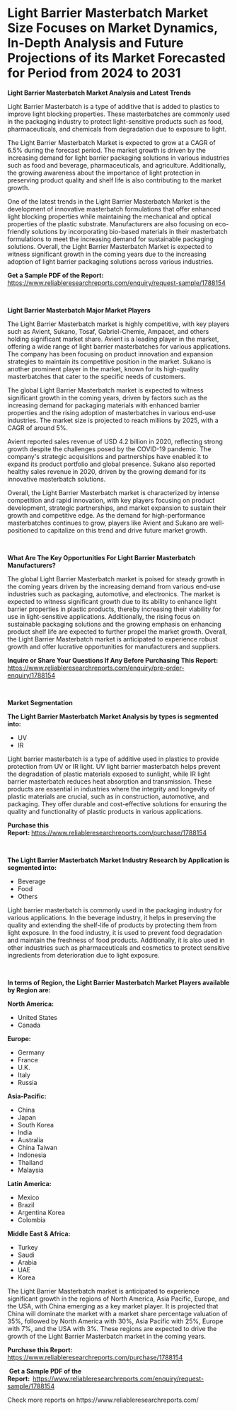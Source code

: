 <p><h1>Light Barrier Masterbatch Market Size Focuses on Market Dynamics, In-Depth Analysis and Future Projections of its Market Forecasted for Period from 2024 to 2031</h1></p><p><strong>Light Barrier Masterbatch Market Analysis and Latest Trends</strong></p>
<p><p>Light Barrier Masterbatch is a type of additive that is added to plastics to improve light blocking properties. These masterbatches are commonly used in the packaging industry to protect light-sensitive products such as food, pharmaceuticals, and chemicals from degradation due to exposure to light. </p><p>The Light Barrier Masterbatch Market is expected to grow at a CAGR of 6.5% during the forecast period. The market growth is driven by the increasing demand for light barrier packaging solutions in various industries such as food and beverage, pharmaceuticals, and agriculture. Additionally, the growing awareness about the importance of light protection in preserving product quality and shelf life is also contributing to the market growth.</p><p>One of the latest trends in the Light Barrier Masterbatch Market is the development of innovative masterbatch formulations that offer enhanced light blocking properties while maintaining the mechanical and optical properties of the plastic substrate. Manufacturers are also focusing on eco-friendly solutions by incorporating bio-based materials in their masterbatch formulations to meet the increasing demand for sustainable packaging solutions. Overall, the Light Barrier Masterbatch Market is expected to witness significant growth in the coming years due to the increasing adoption of light barrier packaging solutions across various industries.</p></p>
<p><strong>Get a Sample PDF of the Report:&nbsp;</strong> <a href="https://www.reliableresearchreports.com/enquiry/request-sample/1788154">https://www.reliableresearchreports.com/enquiry/request-sample/1788154</a></p>
<p>&nbsp;</p>
<p><strong>Light Barrier Masterbatch Major Market Players</strong></p>
<p><p>The Light Barrier Masterbatch market is highly competitive, with key players such as Avient, Sukano, Tosaf, Gabriel-Chemie, Ampacet, and others holding significant market share. Avient is a leading player in the market, offering a wide range of light barrier masterbatches for various applications. The company has been focusing on product innovation and expansion strategies to maintain its competitive position in the market. Sukano is another prominent player in the market, known for its high-quality masterbatches that cater to the specific needs of customers.</p><p>The global Light Barrier Masterbatch market is expected to witness significant growth in the coming years, driven by factors such as the increasing demand for packaging materials with enhanced barrier properties and the rising adoption of masterbatches in various end-use industries. The market size is projected to reach millions by 2025, with a CAGR of around 5%.</p><p>Avient reported sales revenue of USD 4.2 billion in 2020, reflecting strong growth despite the challenges posed by the COVID-19 pandemic. The company's strategic acquisitions and partnerships have enabled it to expand its product portfolio and global presence. Sukano also reported healthy sales revenue in 2020, driven by the growing demand for its innovative masterbatch solutions.</p><p>Overall, the Light Barrier Masterbatch market is characterized by intense competition and rapid innovation, with key players focusing on product development, strategic partnerships, and market expansion to sustain their growth and competitive edge. As the demand for high-performance masterbatches continues to grow, players like Avient and Sukano are well-positioned to capitalize on this trend and drive future market growth.</p></p>
<p>&nbsp;</p>
<p><strong>What Are The Key Opportunities For Light Barrier Masterbatch Manufacturers?</strong></p>
<p><p>The global Light Barrier Masterbatch market is poised for steady growth in the coming years driven by the increasing demand from various end-use industries such as packaging, automotive, and electronics. The market is expected to witness significant growth due to its ability to enhance light barrier properties in plastic products, thereby increasing their viability for use in light-sensitive applications. Additionally, the rising focus on sustainable packaging solutions and the growing emphasis on enhancing product shelf life are expected to further propel the market growth. Overall, the Light Barrier Masterbatch market is anticipated to experience robust growth and offer lucrative opportunities for manufacturers and suppliers.</p></p>
<p><strong>Inquire or Share Your Questions If Any Before Purchasing This Report:</strong> <a href="https://www.reliableresearchreports.com/enquiry/pre-order-enquiry/1788154">https://www.reliableresearchreports.com/enquiry/pre-order-enquiry/1788154</a></p>
<p>&nbsp;</p>
<p><strong>Market Segmentation</strong></p>
<p><strong>The Light Barrier Masterbatch Market Analysis by types is segmented into:</strong></p>
<p><ul><li>UV</li><li>IR</li></ul></p>
<p><p>Light barrier masterbatch is a type of additive used in plastics to provide protection from UV or IR light. UV light barrier masterbatch helps prevent the degradation of plastic materials exposed to sunlight, while IR light barrier masterbatch reduces heat absorption and transmission. These products are essential in industries where the integrity and longevity of plastic materials are crucial, such as in construction, automotive, and packaging. They offer durable and cost-effective solutions for ensuring the quality and functionality of plastic products in various applications.</p></p>
<p><strong>Purchase this Report:&nbsp;</strong><a href="https://www.reliableresearchreports.com/purchase/1788154">https://www.reliableresearchreports.com/purchase/1788154</a></p>
<p>&nbsp;</p>
<p><strong>The Light Barrier Masterbatch Market Industry Research by Application is segmented into:</strong></p>
<p><ul><li>Beverage</li><li>Food</li><li>Others</li></ul></p>
<p><p>Light barrier masterbatch is commonly used in the packaging industry for various applications. In the beverage industry, it helps in preserving the quality and extending the shelf-life of products by protecting them from light exposure. In the food industry, it is used to prevent food degradation and maintain the freshness of food products. Additionally, it is also used in other industries such as pharmaceuticals and cosmetics to protect sensitive ingredients from deterioration due to light exposure.</p></p>
<p>&nbsp;</p>
<p><strong>In terms of Region, the Light Barrier Masterbatch Market Players available by Region are:</strong></p>
<p>
    <p> <strong> North America: </strong>
        <ul>
            <li>United States</li>
            <li>Canada</li>
        </ul>
        </p> 
    <p> <strong> Europe: </strong>
        <ul>
            <li>Germany</li>
            <li>France</li>
            <li>U.K.</li>
            <li>Italy</li>
            <li>Russia</li>
        </ul>
        </p> 
    <p> <strong> Asia-Pacific: </strong>
        <ul>
            <li>China</li>
            <li>Japan</li>
            <li>South Korea</li>
            <li>India</li>
            <li>Australia</li>
            <li>China Taiwan</li>
            <li>Indonesia</li>
            <li>Thailand</li>
            <li>Malaysia</li>
        </ul>
        </p> 
    <p> <strong> Latin America: </strong>
        <ul>
            <li>Mexico</li>
            <li>Brazil</li>
            <li>Argentina Korea</li>
            <li>Colombia</li>
        </ul>
        </p> 
    <p> <strong> Middle East & Africa: </strong>
        <ul>
            <li>Turkey</li>
            <li>Saudi</li>
            <li>Arabia</li>
            <li>UAE</li>
            <li>Korea</li>
        </ul>
    </p>
    </p>
<p><p>The Light Barrier Masterbatch market is anticipated to experience significant growth in the regions of North America, Asia Pacific, Europe, and the USA, with China emerging as a key market player. It is projected that China will dominate the market with a market share percentage valuation of 35%, followed by North America with 30%, Asia Pacific with 25%, Europe with 7%, and the USA with 3%. These regions are expected to drive the growth of the Light Barrier Masterbatch market in the coming years.</p></p>
<p><strong>Purchase this Report: </strong><a href="https://www.reliableresearchreports.com/purchase/1788154">https://www.reliableresearchreports.com/purchase/1788154</a></p>
<p>&nbsp;<strong>Get a Sample PDF of the Report:&nbsp;&nbsp;</strong><a href="https://www.reliableresearchreports.com/enquiry/request-sample/1788154">https://www.reliableresearchreports.com/enquiry/request-sample/1788154</a></p>
<p><strong></strong></p>
<p>Check more reports on https://www.reliableresearchreports.com/</p>